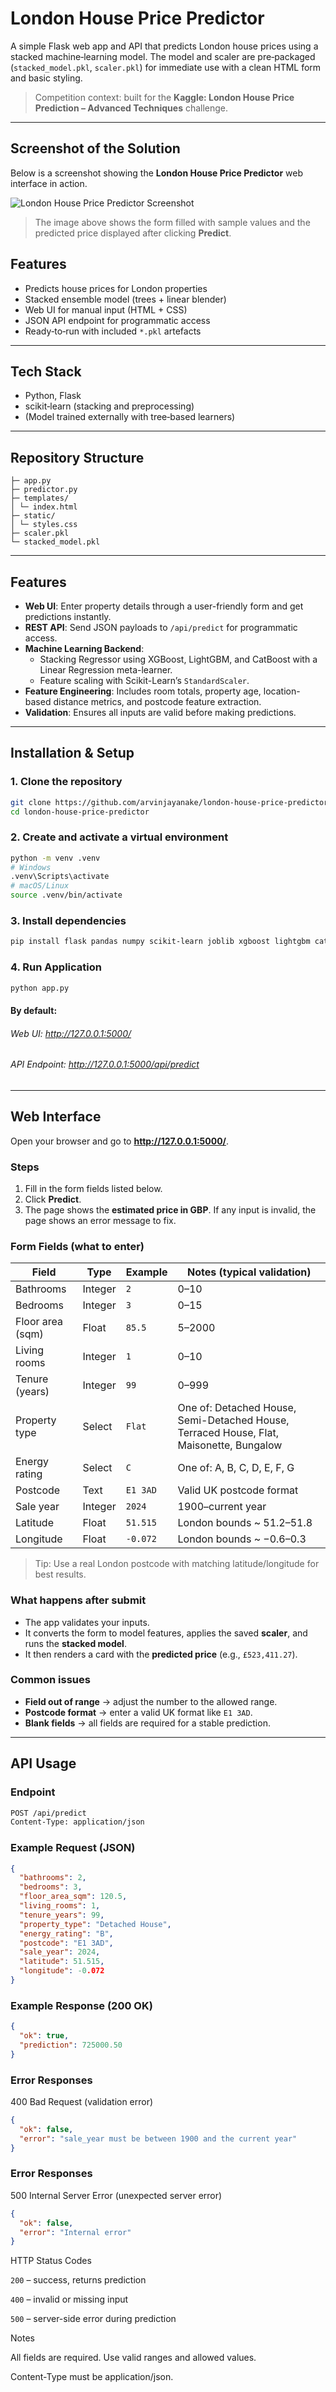# London House Price Predictor

A simple Flask web app and API that predicts London house prices using a stacked machine‑learning model. The model and scaler are pre‑packaged (`stacked_model.pkl`, `scaler.pkl`) for immediate use with a clean HTML form and basic styling.

> Competition context: built for the **Kaggle: London House Price Prediction – Advanced Techniques** challenge.

---
## Screenshot of the Solution

Below is a screenshot showing the **London House Price Predictor** web interface in action.

![London House Price Predictor Screenshot](https://github.com/arvinjayanake/london-house-price-predictor/tree/main/static/london_house_price_predictor_screenshot.png)

> The image above shows the form filled with sample values and the predicted price displayed after clicking **Predict**.

## Features

- Predicts house prices for London properties
- Stacked ensemble model (trees + linear blender)
- Web UI for manual input (HTML + CSS)
- JSON API endpoint for programmatic access
- Ready‑to‑run with included `*.pkl` artefacts

---

## Tech Stack

- Python, Flask
- scikit‑learn (stacking and preprocessing)
- (Model trained externally with tree‑based learners)

---

## Repository Structure
```text
├─ app.py
├─ predictor.py
├─ templates/
│ └─ index.html
├─ static/
│ └─ styles.css
├─ scaler.pkl
└─ stacked_model.pkl
```
---
## Features

- **Web UI**: Enter property details through a user-friendly form and get predictions instantly.
- **REST API**: Send JSON payloads to `/api/predict` for programmatic access.
- **Machine Learning Backend**:  
  - Stacking Regressor using XGBoost, LightGBM, and CatBoost with a Linear Regression meta-learner.
  - Feature scaling with Scikit-Learn’s `StandardScaler`.
- **Feature Engineering**: Includes room totals, property age, location-based distance metrics, and postcode feature extraction.
- **Validation**: Ensures all inputs are valid before making predictions.
---
## Installation & Setup

### 1. Clone the repository
```bash
git clone https://github.com/arvinjayanake/london-house-price-predictor.git
cd london-house-price-predictor
```
### 2. Create and activate a virtual environment
```bash
python -m venv .venv
# Windows
.venv\Scripts\activate
# macOS/Linux
source .venv/bin/activate
```
### 3. Install dependencies
```bash
pip install flask pandas numpy scikit-learn joblib xgboost lightgbm catboost
```
### 4. Run Application
```bash
python app.py
```
#### By default:
###### Web UI: http://127.0.0.1:5000/
###### API Endpoint: http://127.0.0.1:5000/api/predict

----

## Web Interface

Open your browser and go to **http://127.0.0.1:5000/**.

### Steps
1. Fill in the form fields listed below.
2. Click **Predict**.
3. The page shows the **estimated price in GBP**. If any input is invalid, the page shows an error message to fix.

### Form Fields (what to enter)

| Field                | Type    | Example     | Notes (typical validation)                          |
|---------------------|---------|-------------|-----------------------------------------------------|
| Bathrooms           | Integer | `2`         | 0–10                                               |
| Bedrooms            | Integer | `3`         | 0–15                                               |
| Floor area (sqm)    | Float   | `85.5`      | 5–2000                                             |
| Living rooms        | Integer | `1`         | 0–10                                               |
| Tenure (years)      | Integer | `99`        | 0–999                                              |
| Property type       | Select  | `Flat`      | One of: Detached House, Semi-Detached House, Terraced House, Flat, Maisonette, Bungalow |
| Energy rating       | Select  | `C`         | One of: A, B, C, D, E, F, G                        |
| Postcode            | Text    | `E1 3AD`    | Valid UK postcode format                           |
| Sale year           | Integer | `2024`      | 1900–current year                                  |
| Latitude            | Float   | `51.515`    | London bounds ~ 51.2–51.8                          |
| Longitude           | Float   | `-0.072`    | London bounds ~ −0.6–0.3                           |

> Tip: Use a real London postcode with matching latitude/longitude for best results.

### What happens after submit
- The app validates your inputs.
- It converts the form to model features, applies the saved **scaler**, and runs the **stacked model**.
- It then renders a card with the **predicted price** (e.g., `£523,411.27`).

### Common issues
- **Field out of range** → adjust the number to the allowed range.
- **Postcode format** → enter a valid UK format like `E1 3AD`.
- **Blank fields** → all fields are required for a stable prediction.
---
## API Usage

### Endpoint
```bash
POST /api/predict
Content-Type: application/json
```
### Example Request (JSON)
```json
{
  "bathrooms": 2,
  "bedrooms": 3,
  "floor_area_sqm": 120.5,
  "living_rooms": 1,
  "tenure_years": 99,
  "property_type": "Detached House",
  "energy_rating": "B",
  "postcode": "E1 3AD",
  "sale_year": 2024,
  "latitude": 51.515,
  "longitude": -0.072
}
```
### Example Response (200 OK)
```json
{
  "ok": true,
  "prediction": 725000.50
}
```
### Error Responses
400 Bad Request (validation error)
```json
{
  "ok": false,
  "error": "sale_year must be between 1900 and the current year"
}
```
### Error Responses
500 Internal Server Error (unexpected server error)
```json
{
  "ok": false,
  "error": "Internal error"
}
```
HTTP Status Codes

```200``` – success, returns prediction

```400``` – invalid or missing input

```500``` – server-side error during prediction

Notes

All fields are required. Use valid ranges and allowed values.

Content-Type must be application/json.